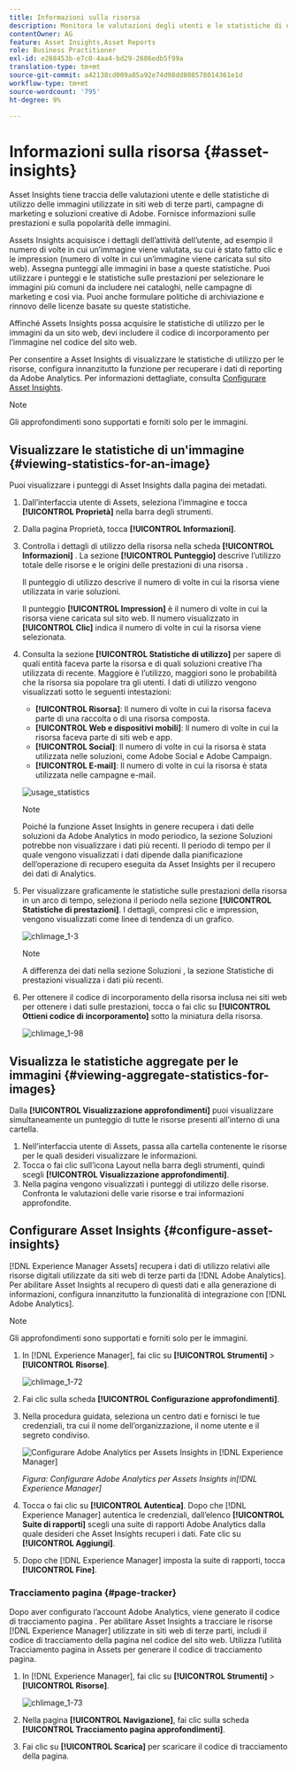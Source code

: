 ```yaml
---
title: Informazioni sulla risorsa
description: Monitora le valutazioni degli utenti e le statistiche di utilizzo di immagini utilizzate in siti web di terze parti, campagne di marketing e soluzioni creative di Adobe.
contentOwner: AG
feature: Asset Insights,Asset Reports
role: Business Practitioner
exl-id: e268453b-e7c0-4aa4-bd29-2686edb5f99a
translation-type: tm+mt
source-git-commit: a42138cd009a85a92e74d98dd808578014361e1d
workflow-type: tm+mt
source-wordcount: '795'
ht-degree: 9%

---
```


# Informazioni sulla risorsa {#asset-insights}

Asset Insights tiene traccia delle valutazioni utente e delle statistiche di utilizzo delle immagini utilizzate in siti web di terze parti, campagne di marketing e soluzioni creative di Adobe. Fornisce informazioni sulle prestazioni e sulla popolarità delle immagini.

Assets Insights acquisisce i dettagli dell’attività dell’utente, ad esempio il numero di volte in cui un’immagine viene valutata, su cui è stato fatto clic e le impression (numero di volte in cui un’immagine viene caricata sul sito web). Assegna punteggi alle immagini in base a queste statistiche. Puoi utilizzare i punteggi e le statistiche sulle prestazioni per selezionare le immagini più comuni da includere nei cataloghi, nelle campagne di marketing e così via. Puoi anche formulare politiche di archiviazione e rinnovo delle licenze basate su queste statistiche.

Affinché Assets Insights possa acquisire le statistiche di utilizzo per le immagini da un sito web, devi includere il codice di incorporamento per l’immagine nel codice del sito web.

Per consentire a Asset Insights di visualizzare le statistiche di utilizzo per le risorse, configura innanzitutto la funzione per recuperare i dati di reporting da Adobe Analytics. Per informazioni dettagliate, consulta [Configurare Asset Insights](#configure-asset-insights).

>[!NOTE]
>
>Gli approfondimenti sono supportati e forniti solo per le immagini.

## Visualizzare le statistiche di un&#39;immagine {#viewing-statistics-for-an-image}

Puoi visualizzare i punteggi di Asset Insights dalla pagina dei metadati.

1. Dall’interfaccia utente di Assets, seleziona l’immagine e tocca **[!UICONTROL Proprietà]** nella barra degli strumenti.
1. Dalla pagina Proprietà, tocca **[!UICONTROL Informazioni]**.
1. Controlla i dettagli di utilizzo della risorsa nella scheda **[!UICONTROL Informazioni]** . La sezione **[!UICONTROL Punteggio]** descrive l’utilizzo totale delle risorse e le origini delle prestazioni di una risorsa .

   Il punteggio di utilizzo descrive il numero di volte in cui la risorsa viene utilizzata in varie soluzioni.

   Il punteggio **[!UICONTROL Impression]** è il numero di volte in cui la risorsa viene caricata sul sito web. Il numero visualizzato in **[!UICONTROL Clic]** indica il numero di volte in cui la risorsa viene selezionata.

1. Consulta la sezione **[!UICONTROL Statistiche di utilizzo]** per sapere di quali entità faceva parte la risorsa e di quali soluzioni creative l’ha utilizzata di recente. Maggiore è l’utilizzo, maggiori sono le probabilità che la risorsa sia popolare tra gli utenti. I dati di utilizzo vengono visualizzati sotto le seguenti intestazioni:

   * **[!UICONTROL Risorsa]**: Il numero di volte in cui la risorsa faceva parte di una raccolta o di una risorsa composta.
   * **[!UICONTROL Web e dispositivi mobili]**: Il numero di volte in cui la risorsa faceva parte di siti web e app.
   * **[!UICONTROL Social]**: Il numero di volte in cui la risorsa è stata utilizzata nelle soluzioni, come Adobe Social e Adobe Campaign.
   * **[!UICONTROL E-mail]**: Il numero di volte in cui la risorsa è stata utilizzata nelle campagne e-mail.

   ![usage_statistics](assets/usage_statistics.png)

   >[!NOTE]
   >
   >Poiché la funzione Asset Insights in genere recupera i dati delle soluzioni da Adobe Analytics in modo periodico, la sezione Soluzioni potrebbe non visualizzare i dati più recenti. Il periodo di tempo per il quale vengono visualizzati i dati dipende dalla pianificazione dell’operazione di recupero eseguita da Asset Insights per il recupero dei dati di Analytics.

1. Per visualizzare graficamente le statistiche sulle prestazioni della risorsa in un arco di tempo, seleziona il periodo nella sezione **[!UICONTROL Statistiche di prestazioni]**. I dettagli, compresi clic e impression, vengono visualizzati come linee di tendenza di un grafico.

   ![chlimage_1-3](assets/chlimage_1-3.jpeg)

   >[!NOTE]
   >
   >A differenza dei dati nella sezione Soluzioni , la sezione Statistiche di prestazioni visualizza i dati più recenti.

1. Per ottenere il codice di incorporamento della risorsa inclusa nei siti web per ottenere i dati sulle prestazioni, tocca o fai clic su **[!UICONTROL Ottieni codice di incorporamento]** sotto la miniatura della risorsa. <!-- For more information on how to include your Embed code in third-party web pages, see [Using Page Tracker and Embed code in web pages](/help/assets/use-page-tracker.md). -->

   ![chlimage_1-98](assets/chlimage_1-98.png)

## Visualizza le statistiche aggregate per le immagini {#viewing-aggregate-statistics-for-images}

Dalla **[!UICONTROL Visualizzazione approfondimenti]** puoi visualizzare simultaneamente un punteggio di tutte le risorse presenti all’interno di una cartella.

1. Nell’interfaccia utente di Assets, passa alla cartella contenente le risorse per le quali desideri visualizzare le informazioni.
1. Tocca o fai clic sull’icona Layout nella barra degli strumenti, quindi scegli **[!UICONTROL Visualizzazione approfondimenti]**.
1. Nella pagina vengono visualizzati i punteggi di utilizzo delle risorse. Confronta le valutazioni delle varie risorse e trai informazioni approfondite.

<!-- TBD: Commenting as Web Console is not available. Document the appropriate OSGi config method if available in CS.

## Schedule background job {#scheduling-background-job}

Asset Insights fetches usage data for assets from Adobe Analytics report suites in a periodic manner. By default, Asset Insights runs a background job every 24 hours at 2 AM to the fetch data. However, you can modify both the frequency and the time by configuring the **[!UICONTROL Adobe CQ DAM Asset Performance Report Sync Job]** service from the web console.

1. Click the [!DNL Experience Manager] logo, and go to **[!UICONTROL Tools]** > **[!UICONTROL Operations]** > **[!UICONTROL Web Console]**.
1. Open the **[!UICONTROL Adobe CQ DAM Asset Performance Report Sync Job]** service configuration.

   ![chlimage_1-99](assets/chlimage_1-99.png)

1. Specify the desired scheduler frequency and the start time for the job in the property scheduler expression. Save the changes.
-->

## Configurare Asset Insights {#configure-asset-insights}

[!DNL Experience Manager Assets] recupera i dati di utilizzo relativi alle risorse digitali utilizzate da siti web di terze parti da  [!DNL Adobe Analytics]. Per abilitare Asset Insights al recupero di questi dati e alla generazione di informazioni, configura innanzitutto la funzionalità di integrazione con [!DNL Adobe Analytics].

>[!NOTE]
>
>Gli approfondimenti sono supportati e forniti solo per le immagini.

1. In [!DNL Experience Manager], fai clic su **[!UICONTROL Strumenti]** > **[!UICONTROL Risorse]**.

   ![chlimage_1-72](assets/chlimage_1-72.png)

1. Fai clic sulla scheda **[!UICONTROL Configurazione approfondimenti]**.
1. Nella procedura guidata, seleziona un centro dati e fornisci le tue credenziali, tra cui il nome dell’organizzazione, il nome utente e il segreto condiviso.

   ![Configurare Adobe Analytics per Assets Insights in  [!DNL Experience Manager]](assets/insights_config2.png)

   *Figura: Configurare Adobe Analytics per Assets Insights in[!DNL Experience Manager]*

1. Tocca o fai clic su **[!UICONTROL Autentica]**. Dopo che [!DNL Experience Manager] autentica le credenziali, dall’elenco **[!UICONTROL Suite di rapporti]** scegli una suite di rapporti Adobe Analytics dalla quale desideri che Asset Insights recuperi i dati. Fate clic su **[!UICONTROL Aggiungi]**.
1. Dopo che [!DNL Experience Manager] imposta la suite di rapporti, tocca **[!UICONTROL Fine]**.

### Tracciamento pagina {#page-tracker}

Dopo aver configurato l’account Adobe Analytics, viene generato il codice di tracciamento pagina . Per abilitare Asset Insights a tracciare le risorse [!DNL Experience Manager] utilizzate in siti web di terze parti, includi il codice di tracciamento della pagina nel codice del sito web. Utilizza l’utilità Tracciamento pagina in Assets per generare il codice di tracciamento pagina. <!--  For more information on how to include your Page Tracker code in third-party web pages, see [Using Page Tracker and Embed code in web pages](/help/assets/use-page-tracker.md). -->

1. In [!DNL Experience Manager], fai clic su **[!UICONTROL Strumenti]** > **[!UICONTROL Risorse]**.

   ![chlimage_1-73](assets/chlimage_1-73.png)

1. Nella pagina **[!UICONTROL Navigazione]**, fai clic sulla scheda **[!UICONTROL Tracciamento pagina approfondimenti]**.
1. Fai clic su **[!UICONTROL Scarica]** per scaricare il codice di tracciamento della pagina.

<!--

## Using demo package for Asset Insights {#using-demo-package-for-asset-insights}

Using the demo package, you can enable Adobe Asset Insights to capture data from and generate insights for a sample web page.

1. Configure Asset Insights using the instructions in [Configure Asset Insights](#configure-asset-insights).
1. Download the sample [!DNL Experience Manager Assets] package from below and install the package from CRXDE package manager.

   [Get File](assets/insightsdemo.zip)

1. Download the ZIP file containing the sample web page from below and extract on your local file system.

   [Get File](assets/demosite.zip)

1. Click the web page to open it in the web browser.

   >[!CAUTION]
   >
   >Web Page is configured to load asset from the localhost server . In case your server is running somewhere else change server address from localhost to server address in the HTML content of the web page.

   >[!NOTE]
   >
   >The external web page can be in [!DNL Experience Manager] itself.

-->
